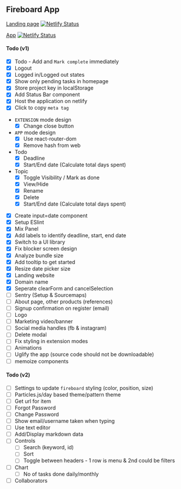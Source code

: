 ## Fireboard App

[Landing page](https://www.fireboardapp.com) [![Netlify Status](https://api.netlify.com/api/v1/badges/b3597871-5967-40c9-9466-781bfff4b030/deploy-status)](https://app.netlify.com/sites/fireboardapp/deploys)

[App](https://web.fireboardapp.com) [![Netlify Status](https://api.netlify.com/api/v1/badges/7e4ec2a9-a148-4134-9ea2-1ba23baffb59/deploy-status)](https://app.netlify.com/sites/fireboard/deploys)

#### Todo (v1)

- [x] Todo - Add and `Mark complete` immediately
- [x] Logout
- [x] Logged in/Logged out states
- [x] Show only pending tasks in homepage
- [x] Store project key in localStorage
- [x] Add Status Bar component
- [x] Host the application on netlify
- [x] Click to copy `meta tag`
- `EXTENSION` mode design
  - [x] Change close button
- `APP` mode design
  - [x] Use react-router-dom
  - [x] Remove hash from web
- Todo
  - [x] Deadline
  - [x] Start/End date (Calculate total days spent)
- Topic
  - [x] Toggle Visibility / Mark as done
  - [x] View/Hide
  - [x] Rename
  - [x] Delete
  - [x] Start/End date (Calculate total days spent)
- [x] Create input=date component
- [x] Setup ESlint
- [x] Mix Panel
- [x] Add labels to identify deadline, start, end date
- [x] Switch to a UI library
- [x] Fix blocker screen design
- [x] Analyze bundle size
- [x] Add tooltip to get started
- [x] Resize date picker size
- [x] Landing website
- [x] Domain name
- [x] Seperate clearForm and cancelSelection
- [ ] Sentry (Setup & Sourcemaps)
- [ ] About page, other products (references)
- [ ] Signup confirmation on register (email)
- [ ] Logo
- [ ] Marketing video/banner
- [ ] Social media handles (fb & instagram)
- [ ] Delete modal
- [ ] Fix styling in extension modes
- [ ] Animations
- [ ] Uglify the app (source code should not be downloadable)
- [ ] memoize components

#### Todo (v2)

- [ ] Settings to update `fireboard` styling (color, position, size)
- [ ] Particles.js/day based theme/pattern theme
- [ ] Get url for item
- [ ] Forgot Password
- [ ] Change Password
- [ ] Show email/username taken when typing
- [ ] Use text editor
- [ ] Add/Display markdown data
- [ ] Controls
  - [ ] Search (keyword, id)
  - [ ] Sort
  - [ ] Toggle between headers - 1 row is menu & 2nd could be filters
- [ ] Chart
  - [ ] No of tasks done daily/monthly
- [ ] Collaborators
